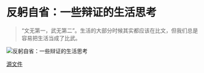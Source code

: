 # 反躬自省：一些辩证的生活思考

> “文无第一，武无第二”。生活的大部分时候其实都应该在比文，但我们总是容易把生活当成了比武。



![反躬自省：一些辩证的生活思考](/Users/Brooks/Downloads/反躬自省：一些辩证的生活思考.png)

[源文件]()

